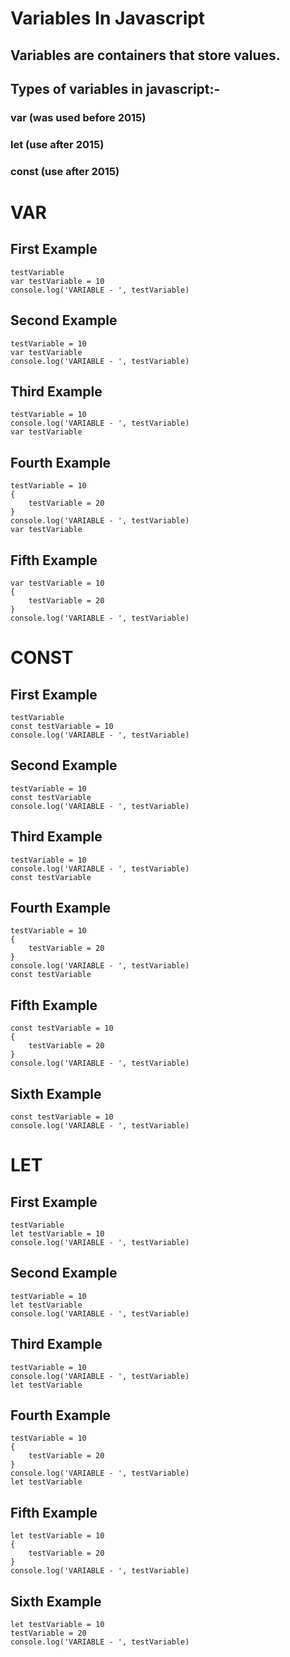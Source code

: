 # Variables In Javascript
## Variables are containers that store values.
## Types of variables in javascript:-
### var (was used before 2015)
### let (use after 2015)
### const (use after 2015)


# VAR

## First Example
```
testVariable
var testVariable = 10
console.log('VARIABLE - ', testVariable)
```

## Second Example
```
testVariable = 10
var testVariable
console.log('VARIABLE - ', testVariable)
```

## Third Example
```
testVariable = 10
console.log('VARIABLE - ', testVariable)
var testVariable
```

## Fourth Example
```
testVariable = 10
{
    testVariable = 20
}
console.log('VARIABLE - ', testVariable)
var testVariable
```

## Fifth Example
```
var testVariable = 10
{
    testVariable = 20
}
console.log('VARIABLE - ', testVariable)
```


# CONST
## First Example
```
testVariable
const testVariable = 10
console.log('VARIABLE - ', testVariable)
```

## Second Example
```
testVariable = 10
const testVariable
console.log('VARIABLE - ', testVariable)
```

## Third Example
```
testVariable = 10
console.log('VARIABLE - ', testVariable)
const testVariable
```

## Fourth Example
```
testVariable = 10
{
    testVariable = 20
}
console.log('VARIABLE - ', testVariable)
const testVariable
```

## Fifth Example
```
const testVariable = 10
{
    testVariable = 20
}
console.log('VARIABLE - ', testVariable)
```

## Sixth Example
```
const testVariable = 10
console.log('VARIABLE - ', testVariable)
```


# LET
## First Example
```
testVariable
let testVariable = 10
console.log('VARIABLE - ', testVariable)
```

## Second Example
```
testVariable = 10
let testVariable
console.log('VARIABLE - ', testVariable)
```

## Third Example
```
testVariable = 10
console.log('VARIABLE - ', testVariable)
let testVariable
```

## Fourth Example
```
testVariable = 10
{
    testVariable = 20
}
console.log('VARIABLE - ', testVariable)
let testVariable
```

## Fifth Example
```
let testVariable = 10
{
    testVariable = 20
}
console.log('VARIABLE - ', testVariable)
```

## Sixth Example
```
let testVariable = 10
testVariable = 20
console.log('VARIABLE - ', testVariable)
```